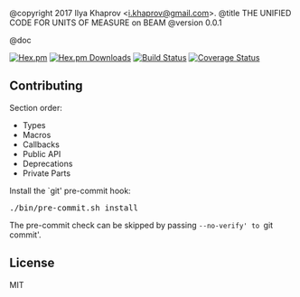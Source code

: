 @copyright 2017 Ilya Khaprov <<i.khaprov@gmail.com>>.
@title THE UNIFIED CODE FOR UNITS OF MEASURE on BEAM
@version 0.0.1

@doc

[![Hex.pm][Hex badge]][Hex link]
[![Hex.pm Downloads][Hex downloads badge]][Hex link]
[![Build Status][Travis badge]][Travis link]
[![Coverage Status][Coveralls badge]][Coveralls link]

## Contributing

Section order:

- Types
- Macros
- Callbacks
- Public API
- Deprecations
- Private Parts

Install the `git' pre-commit hook:

<pre lang="bash">
./bin/pre-commit.sh install
</pre>

The pre-commit check can be skipped by passing `--no-verify' to `git commit'.

## License

MIT

<!-- Named Links -->

[Hex badge]: https://img.shields.io/hexpm/v/ucum.svg?maxAge=2592000?style=plastic
[Hex link]: https://hex.pm/packages/ucum
[Hex downloads badge]: https://img.shields.io/hexpm/dt/ucum.beam.svg?maxAge=2592000
[Travis badge]: https://travis-ci.org/deadtrickster/ucum.beam.svg?branch=version-3
[Travis link]: https://travis-ci.org/deadtrickster/ucum.beam
[Coveralls badge]: https://coveralls.io/repos/github/deadtrickster/ucum.beam/badge.svg?branch=master
[Coveralls link]: https://coveralls.io/github/deadtrickster/ucum.beam?branch=master
